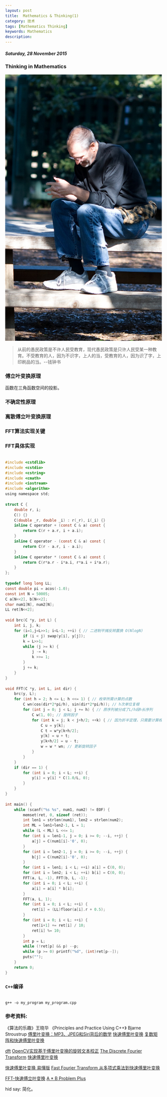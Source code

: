 ```yaml
---
layout: post
title:  Mathematics & Thinking(1)
category: 技术
tags: [Mathematics Thinking]
keywords: Mathematics
description:
---
```


##### Saturday, 28 November 2015

### Thinking in Mathematics

![Jobs](/../../assets/img/tech/2015/jobs_3.jpg)

> 从前的愚民政策是不许人民受教育，现代愚民政策是只许人民受某一种教育。不受教育的人，因为不识字，上人的当，受教育的人，因为识了字，上印刷品的当。--钱钟书

### 傅立叶变换原理
函数在三角函数空间的投影。

### 不确定性原理

### 离散傅立叶变换原理

### FFT算法实现关键

### FFT具体实现

````c

#include <cstdlib>
#include <cstdio>
#include <cstring>
#include <cmath>
#include <iostream>
#include <algorithm>
using namespace std;

struct C {
    double r, i;
    C() {}
    C(double _r, double _i) : r(_r), i(_i) {}
    inline C operator + (const C & a) const {
        return C(r + a.r, i + a.i);
    }
    inline C operator - (const C & a) const {
        return C(r - a.r, i - a.i);
    }
    inline C operator * (const C & a) const {
        return C(r*a.r - i*a.i, r*a.i + i*a.r);
    }
};

typedef long long LL;
const double pi = acos(-1.0);
const int N = 50005;
C a[N<<2], b[N<<2];
char num1[N], num2[N];
LL ret[N<<2];

void brc(C *y, int L) {
    int i, j, k;
    for (i=1,j=L>>1; i<L-1; ++i) { // 二进制平摊反转置换 O(NlogN)
        if (i < j) swap(y[i], y[j]);
        k = L>>1;
        while (j >= k) {
            j -= k;
            k >>= 1;
        }
        j += k;
    }
}

void FFT(C *y, int L, int dir) {
    brc(y, L);
    for (int h = 2; h <= L; h <<= 1) { // 枚举所需计算的点数 
        C wn(cos(dir*2*pi/h), sin(dir*2*pi/h)); // h次单位复根 
        for (int j = 0; j < L; j += h) { // 原序列被分成了L/h段h长序列 
            C w(1, 0); // 旋转因子 
            for (int k = j; k < j+h/2; ++k) { // 因为折半定理，只需要计算枚举一半的长度即可 
                C u = y[k];
                C t = w*y[k+h/2];
                y[k] = u + t;
                y[k+h/2] = u - t;
                w = w * wn; // 更新旋转因子 
            }
        }
    }
    if (dir == 1) {
        for (int i = 0; i < L; ++i) {
            y[i] = y[i] * C(1.0/L, 0);
        }
    }
}

int main() {
    while (scanf("%s %s", num1, num2) != EOF) {
        memset(ret, 0, sizeof (ret));
        int len1 = strlen(num1), len2 = strlen(num2);
        int ML = len1+len2-1, L = 1;
        while (L < ML) L <<= 1;
        for (int i = len1-1, j = 0; i >= 0; --i, ++j) {
            a[j] = C(num1[i]-'0', 0);
        }
        for (int i = len2-1, j = 0; i >= 0; --i, ++j) {
            b[j] = C(num2[i]-'0', 0);
        }
        for (int i = len1; i < L; ++i) a[i] = C(0, 0);
        for (int i = len2; i < L; ++i) b[i] = C(0, 0);
        FFT(a, L, -1), FFT(b, L, -1);
        for (int i = 0; i < L; ++i) {
            a[i] = a[i] * b[i];
        }
        FFT(a, L, 1);
        for (int i = 0; i < L; ++i) {
            ret[i] = (LL)floor(a[i].r + 0.5);
        }
        for (int i = 0; i < L; ++i) {
            ret[i+1] += ret[i] / 10;
            ret[i] %= 10;
        }
        int p = L;
        while (!ret[p] && p) --p;
        while (p >= 0) printf("%d", (int)ret[p--]);
        puts("");
    }
    return 0;
} 
````


### `C++`编译

````shell

g++ -o my_program my_program.cpp

````


### 参考资料:
《算法的乐趣》王晓华
《Principles and Practice Using C++》 Bjarne Stroustrup
[傅里叶变换：MP3、JPEG和Siri背后的数学](http://blog.jobbole.com/51301/)
[快速傅里叶变换](http://open.163.com/movie/2008/2/A/L/M7Q4BLENR_M7QDNTVAL.html)
[复数矩阵和快速傅里叶变换](http://open.163.com/movie/2010/11/7/7/M6V0BQC4M_M6V2B4U77.html)

[dft](http://docs.opencv.org/2.4/modules/core/doc/operations_on_arrays.html#dft)
[OpenCV实现基于傅里叶变换的旋转文本校正](http://johnhany.net/2013/11/dft-based-text-rotation-correction/)
[The Discrete Fourier Transform](http://arachnoid.com/signal_processing/dft.html)
[快速傅里叶变换](https://zh.wikipedia.org/wiki/%E5%BF%AB%E9%80%9F%E5%82%85%E9%87%8C%E5%8F%B6%E5%8F%98%E6%8D%A2)

[快速傅里叶变换 易懂版](https://www.zybuluo.com/397915842/note/37965)
[Fast Fourier Transform ](http://picks.logdown.com/posts/177631-fast-fourier-transform)
[从多项式乘法到快速傅里叶变换](http://blog.miskcoo.com/2015/04/polynomial-multiplication-and-fast-fourier-transform)

[FFT-快速傅立叶变换](http://www.cnblogs.com/Lyush/p/3219605.html)
[A * B Problem Plus](http://acm.hdu.edu.cn/showproblem.php?pid=1402)

hid say: 简化。



